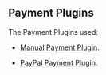 ## Payment Plugins

The Payment Plugins used:

- [Manual Payment Plugin](https://github.com/indico/indico-plugins/tree/master/payment_manual).

- [PayPal Payment Plugin](https://github.com/indico/indico-plugins/tree/master/payment_paypal).
